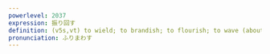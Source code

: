 ```yaml
---
powerlevel: 2037
expression: 振り回す
definition: (v5s,vt) to wield; to brandish; to flourish; to wave (about); to swing
pronunciation: ふりまわす
---
```

